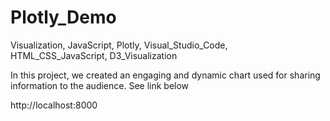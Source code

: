 # Plotly_Demo
Visualization, JavaScript, Plotly, Visual_Studio_Code, HTML_CSS_JavaScript, D3_Visualization




In this project, we created an engaging and dynamic chart used for sharing information to the audience. See link below

http://localhost:8000
